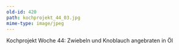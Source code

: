 ```yaml
---
old-id: 420
path: kochprojekt_44_03.jpg
mime-type: image/jpeg
---
```

Kochprojekt Woche 44:
Zwiebeln und Knoblauch angebraten in Öl
